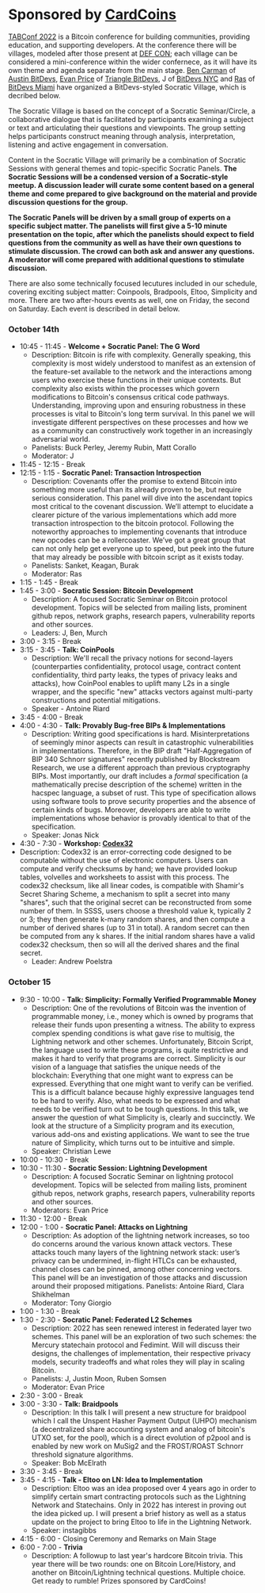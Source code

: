 # **Sponsored by [CardCoins](https://cardcoins.co)**

[TABConf 2022](https://2022.tabconf.com) is a Bitcoin conference for building communities, providing education, and supporting developers. At the conference there will be villages, modeled after those present at [DEF CON](https://en.wikipedia.org/wiki/DEF_CON#Villages); each village can be considered a mini-conference within the wider confernece, as it will have its own theme and agenda separate from the main stage. [Ben Carman](https://twitter.com/benthecarman/) of [Austin BitDevs](austinbitdevs.com/), [Evan Price](https://twitter.com/vnprc) of [Triangle BitDevs](https://trianglebitdevs.org/), J of [BitDevs NYC](https://bitdevs.org) and [Ras](https://twitter.com/coinward) of [BitDevs Miami](https://miamibitdevs.org/) have organized a BitDevs-styled Socratic Village, which is decribed below.

The Socratic Village is based on the concept of a Socratic Seminar/Circle, a collaborative dialogue that is facilitated by participants examining a subject or text and articulating their questions and viewpoints. The group setting helps participants construct meaning through analysis, interpretation, listening and active engagement in conversation. 

Content in the Socratic Village will primarily be a combination of Socratic Sessions with general themes and topic-specific Socratic Panels. **The Socratic Sessions will be a condensed version of a Socratic-style meetup. A discussion leader will curate some content based on a general theme and come prepared to give background on the material and provide discussion questions for the group.**

**The Socratic Panels will be driven by a small group of experts on a specific subject matter. The panelists will first give a 5-10 minute presentation on the topic, after which the panelists should expect to field questions from the community as well as have their own questions to stimulate discussion. The crowd can both ask and answer any questions. A moderator will come prepared with additional questions to stimulate discussion.** 

There are also some technically focused lecutures included in our schedule, covering exciting subject matter: Coinpools, Bradpools, Eltoo, Simplicity and more. There are two after-hours events as well, one on Friday, the second on Saturday. Each event is described in detail below. 


### October 14th
- 10:45 - 11:45 -  **Welcome + Socratic Panel: The G Word**
  - Description: Bitcoin is rife with complexity. Generally speaking, this complexity is most widely understood to manifest as an extension of the feature-set available to the network and the interactions among users who exercise these functions in their unique contexts. But complexity also exists within the processes which govern modifications to Bitcoin's consensus critical code pathways. Understanding, improving upon and ensuring robustness in these processes is vital to Bitcoin's long term survival. In this panel we will investigate different perspectives on these processes and how we as a community can constructively work together in an increasingly adversarial world.
  - Panelists: Buck Perley, Jeremy Rubin, Matt Corallo 
  - Moderator: J
- 11:45 - 12:15 - Break
- 12:15 - 1:15 - **Socratic Panel: Transaction Introspection**
  - Description: Covenants offer the promise to extend Bitcoin into something more useful than its already proven to be, but require serious consideration. This panel will dive into the ascendant topics most critical to the covenant discussion. We’ll attempt to elucidate a clearer picture of the various implementations which add more transaction introspection to the bitcoin protocol. Following the noteworthy approaches to implementing covenants that introduce new opcodes can be a rollercoaster. We’ve got a great group that can not only help get everyone up to speed, but peek into the future that may already be possible with bitcoin script as it exists today. 
  - Panelists: Sanket, Keagan, Burak
  - Moderator: Ras
- 1:15 - 1:45 - Break
- 1:45 - 3:00 - **Socratic Session: Bitcoin Development**
  - Description: A focused Socratic Seminar on Bitcoin protocol development. Topics will be selected from mailing lists, prominent github repos, network graphs, research papers, vulnerability reports and other sources.
  - Leaders: J, Ben, Murch
- 3:00 - 3:15 - Break
- 3:15 - 3:45 - **Talk: CoinPools**
  - Description: We'll recall the privacy notions for second-layers (counterparties confidentiality, protocol usage, contract content confidentiality, third party leaks, the types of privacy leaks and attacks), how CoinPool enables to uplift many L2s in a single wrapper, and the specific "new" attacks vectors against multi-party constructions and potential mitigations.
  - Speaker - Antoine Riard
- 3:45 - 4:00 - Break
- 4:00 - 4:30 -  **Talk: Provably Bug-free BIPs & Implementations**
  - Description: Writing good specifications is hard. Misinterpretations of seemingly minor aspects can result in catastrophic vulnerabilities in implementations. Therefore, in the BIP draft "Half-Aggregation of BIP 340 Schnorr signatures"
recently published by Blockstream Research, we use a different approach than
previous cryptography BIPs. Most importantly, our draft includes a _formal_
specification (a mathematically precise description of the scheme) written in
the hacspec language, a subset of rust. This type of specification allows using
software tools to prove security properties and the absence of certain kinds of
bugs. Moreover, developers are able to write implementations whose behavior is
provably identical to that of the specification.
  - Speaker: Jonas Nick
- 4:30 - 7:30 - **Workshop: [Codex32](https://secretcodex32.com/)**
- Description: Codex32 is an error-correcting code designed to be computable without the use of electronic computers. Users can compute and verify checksums by hand; we have provided lookup tables, volvelles and worksheets to assist with this process. The codex32 checksum, like all linear codes, is compatible with Shamir's Secret Sharing Scheme, a mechanism to split a secret into many "shares", such that the original secret can be reconstructed from some number of them. In SSSS, users choose a threshold value k, typically 2 or 3; they then generate k-many random shares, and then compute a number of derived shares (up to 31 in total). A random secret can then be computed from any k shares. If the initial random shares have a valid codex32 checksum, then so will all the derived shares and the final secret.
  - Leader: Andrew Poelstra

### October 15
- 9:30 - 10:00 - **Talk: Simplicity: Formally Verified Programmable Money**
  - Description: One of the revolutions of Bitcoin was the invention of programmable money, i.e., money which is owned by programs that release their funds upon presenting a witness. The ability to express complex spending conditions is what gave rise to multisig, the Lightning network and other schemes. Unfortunately, Bitcoin Script, the language used to write these programs, is quite restrictive and makes it hard to verify that programs are correct. Simplicity is our vision of a language that satisfies the unique needs of the blockchain: Everything that one might want to express can be expressed. Everything that one might want to verify can be verified. This is a difficult balance because highly expressive languages tend to be hard to verify. Also, what needs to be expressed and what needs to be verified turn out to be tough questions. In this talk, we answer the question of what Simplicity is, clearly and succinctly. We look at the structure of a Simplicity program and its execution, various add-ons and existing applications. We want to see the true nature of Simplicity, which turns out to be intuitive and simple.
  - Speaker: Christian Lewe
- 10:00 - 10:30 - Break
- 10:30 - 11:30 - **Socratic Session: Lightning Development**
  - Description: A focused Socratic Seminar on lightning protocol development. Topics will be selected from mailing lists, prominent github repos, network graphs, research papers, vulnerability reports and other sources.
  - Moderators: Evan Price  
- 11:30 - 12:00 - Break
- 12:00 - 1:00 - **Socratic Panel: Attacks on Lightning**
  - Description: As adoption of the lightning network increases, so too do concerns around the various known attack vectors. These attacks touch many layers of the lightning network stack: user’s privacy can be undermined, in-flight HTLCs can be exhausted, channel closes can be pinned, among other concerning vectors. This panel will be an investigation of those attacks and discussion around their proposed mitigations. 
Panelists: Antoine Riard, Clara Shikhelman
  - Moderator: Tony Giorgio
- 1:00 - 1:30 - Break
- 1:30 - 2:30 - **Socratic Panel: Federated L2 Schemes**
  - Description: 2022 has seen renewed interest in federated layer two schemes. This panel will be an exploration of two such schemes: the Mercury statechain protocol and Fedimint. Will will discuss their designs, the challenges of implementation, their respective privacy models, security tradeoffs and what roles they will play in scaling Bitcoin.
  - Panelists: J, Justin Moon, Ruben Somsen
  - Moderator: Evan Price
- 2:30 - 3:00 - Break
- 3:00 - 3:30 - **Talk: Braidpools**
  - Description: In this talk I will present a new structure for braidpool which I call the Unspent Hasher Payment Output (UHPO) mechanism (a decentralized share accounting system and analog of bitcoin's UTXO set, for the pool), which is a direct evolution of p2pool and is enabled by new work on MuSig2 and the FROST/ROAST Schnorr threshold signature algorithms. 
  - Speaker: Bob McElrath
- 3:30 - 3:45 - Break
- 3:45 - 4:15 - **Talk - Eltoo on LN: Idea to Implementation**
  - Description: Eltoo was an idea proposed over 4 years ago in order to simplify certain smart contracting protocols such as the Lightning Network and Statechains. Only in 2022 has interest in proving out the idea picked up. I will present a brief history as well as a status update on the project to bring Eltoo to life in the Lightning Network.
  - Speaker: instagibbs
- 4:15 - 6:00 - Closing Ceremony and Remarks on Main Stage
- 6:00 - 7:00 - **Trivia**
  - Description: A followup to last year's hardcore Bitcoin trivia. This year there will be two rounds: one on Bitcoin Lore/History, and another on Bitcoin/Lightning technical questions. Multiple choice. Get ready to rumble! Prizes sponsored by CardCoins!  

